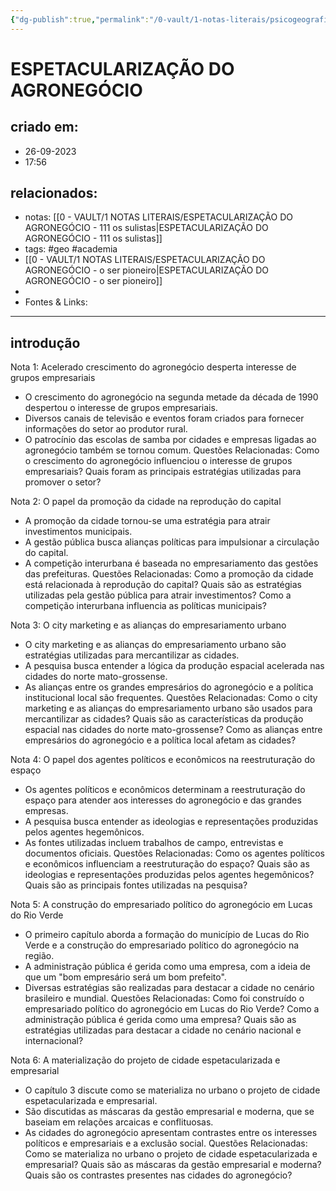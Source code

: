 ```yaml
---
{"dg-publish":true,"permalink":"/0-vault/1-notas-literais/psicogeografia/espetacularizacao-do-agronegocio/","tags":["geo","academia"],"dgHomeLink":true,"dgShowLocalGraph":true,"dgShowFileTree":true,"dgEnableSearch":true}
---
```


# ESPETACULARIZAÇÃO DO AGRONEGÓCIO

## criado em: 
- 26-09-2023
- 17:56
## relacionados:
- notas: [[0 - VAULT/1 NOTAS LITERAIS/ESPETACULARIZAÇÃO DO AGRONEGÓCIO - 111 os sulistas\|ESPETACULARIZAÇÃO DO AGRONEGÓCIO - 111 os sulistas]]
- tags: #geo #academia 
- [[0 - VAULT/1 NOTAS LITERAIS/ESPETACULARIZAÇÃO DO AGRONEGÓCIO - o ser pioneiro\|ESPETACULARIZAÇÃO DO AGRONEGÓCIO - o ser pioneiro]]
- 
- Fontes & Links: 
---

## introdução

Nota 1: Acelerado crescimento do agronegócio desperta interesse de grupos empresariais
- O crescimento do agronegócio na segunda metade da década de 1990 despertou o interesse de grupos empresariais.
- Diversos canais de televisão e eventos foram criados para fornecer informações do setor ao produtor rural.
- O patrocínio das escolas de samba por cidades e empresas ligadas ao agronegócio também se tornou comum.
Questões Relacionadas: Como o crescimento do agronegócio influenciou o interesse de grupos empresariais? Quais foram as principais estratégias utilizadas para promover o setor?

Nota 2: O papel da promoção da cidade na reprodução do capital
- A promoção da cidade tornou-se uma estratégia para atrair investimentos municipais.
- A gestão pública busca alianças políticas para impulsionar a circulação do capital.
- A competição interurbana é baseada no empresariamento das gestões das prefeituras.
Questões Relacionadas: Como a promoção da cidade está relacionada à reprodução do capital? Quais são as estratégias utilizadas pela gestão pública para atrair investimentos? Como a competição interurbana influencia as políticas municipais?

Nota 3: O city marketing e as alianças do empresariamento urbano
- O city marketing e as alianças do empresariamento urbano são estratégias utilizadas para mercantilizar as cidades.
- A pesquisa busca entender a lógica da produção espacial acelerada nas cidades do norte mato-grossense.
- As alianças entre os grandes empresários do agronegócio e a política institucional local são frequentes.
Questões Relacionadas: Como o city marketing e as alianças do empresariamento urbano são usados para mercantilizar as cidades? Quais são as características da produção espacial nas cidades do norte mato-grossense? Como as alianças entre empresários do agronegócio e a política local afetam as cidades?

Nota 4: O papel dos agentes políticos e econômicos na reestruturação do espaço
- Os agentes políticos e econômicos determinam a reestruturação do espaço para atender aos interesses do agronegócio e das grandes empresas.
- A pesquisa busca entender as ideologias e representações produzidas pelos agentes hegemônicos.
- As fontes utilizadas incluem trabalhos de campo, entrevistas e documentos oficiais.
Questões Relacionadas: Como os agentes políticos e econômicos influenciam a reestruturação do espaço? Quais são as ideologias e representações produzidas pelos agentes hegemônicos? Quais são as principais fontes utilizadas na pesquisa?

Nota 5: A construção do empresariado político do agronegócio em Lucas do Rio Verde
- O primeiro capítulo aborda a formação do município de Lucas do Rio Verde e a construção do empresariado político do agronegócio na região.
- A administração pública é gerida como uma empresa, com a ideia de que um "bom empresário será um bom prefeito".
- Diversas estratégias são realizadas para destacar a cidade no cenário brasileiro e mundial.
Questões Relacionadas: Como foi construído o empresariado político do agronegócio em Lucas do Rio Verde? Como a administração pública é gerida como uma empresa? Quais são as estratégias utilizadas para destacar a cidade no cenário nacional e internacional?

Nota 6: A materialização do projeto de cidade espetacularizada e empresarial
- O capítulo 3 discute como se materializa no urbano o projeto de cidade espetacularizada e empresarial.
- São discutidas as máscaras da gestão empresarial e moderna, que se baseiam em relações arcaicas e conflituosas.
- As cidades do agronegócio apresentam contrastes entre os interesses políticos e empresariais e a exclusão social.
Questões Relacionadas: Como se materializa no urbano o projeto de cidade espetacularizada e empresarial? Quais são as máscaras da gestão empresarial e moderna? Quais são os contrastes presentes nas cidades do agronegócio?